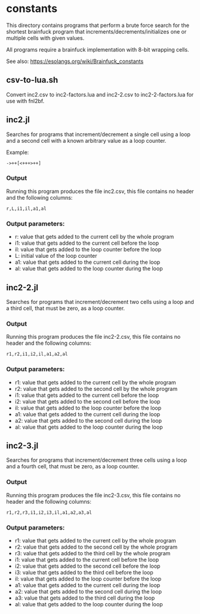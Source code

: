 # constants
This directory contains programs that perform a brute force search for the shortest brainfuck program that increments/decrements/initializes one or multiple cells with given values.

All programs require a brainfuck implementation with 8-bit wrapping cells.

See also: https://esolangs.org/wiki/Brainfuck_constants

## csv-to-lua.sh
Convert inc2.csv to inc2-factors.lua and inc2-2.csv to inc2-2-factors.lua for use with fnl2bf.

## inc2.jl
Searches for programs that increment/decrement a single cell using a loop and a second cell with a known arbitrary value as a loop counter.

Example:
```
->++[<+++>++]
```

### Output
Running this program produces the file inc2.csv, this file contains no header and the following columns:
```
r,L,i1,il,a1,al
```

### Output parameters:
- r: value that gets added to the current cell by the whole program
- i1: value that gets added to the current cell before the loop
- il: value that gets added to the loop counter before the loop
- L: initial value of the loop counter
- a1: value that gets added to the current cell during the loop
- al: value that gets added to the loop counter during the loop


## inc2-2.jl
Searches for programs that increment/decrement two cells using a loop and a third cell, that must be zero, as a loop counter. 

### Output
Running this program produces the file inc2-2.csv, this file contains no header and the following columns:
```
r1,r2,i1,i2,il,a1,a2,al
```

### Output parameters:
- r1: value that gets added to the current cell by the whole program
- r2: value that gets added to the second cell by the whole program
- i1: value that gets added to the current cell before the loop
- i2: value that gets added to the second cell before the loop
- il: value that gets added to the loop counter before the loop
- a1: value that gets added to the current cell during the loop
- a2: value that gets added to the second cell during the loop
- al: value that gets added to the loop counter during the loop

## inc2-3.jl
Searches for programs that increment/decrement three cells using a loop and a fourth cell, that must be zero, as a loop counter. 

### Output
Running this program produces the file inc2-3.csv, this file contains no header and the following columns:
```
r1,r2,r3,i1,i2,i3,il,a1,a2,a3,al
```

### Output parameters:
- r1: value that gets added to the current cell by the whole program
- r2: value that gets added to the second cell by the whole program
- r3: value that gets added to the third cell by the whole program
- i1: value that gets added to the current cell before the loop
- i2: value that gets added to the second cell before the loop
- i3: value that gets added to the third cell before the loop
- il: value that gets added to the loop counter before the loop
- a1: value that gets added to the current cell during the loop
- a2: value that gets added to the second cell during the loop
- a3: value that gets added to the third cell during the loop
- al: value that gets added to the loop counter during the loop
